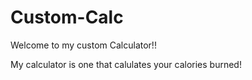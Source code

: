# Custom-Calc

Welcome to my custom Calculator!!

My calculator is one that calulates your calories burned!